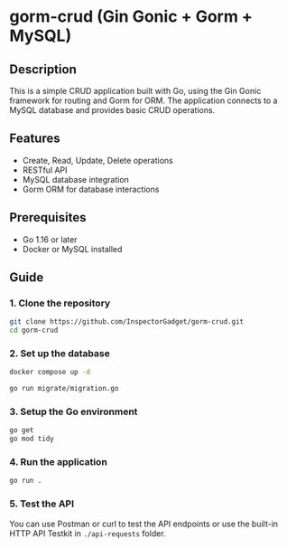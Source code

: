 # gorm-crud (Gin Gonic + Gorm + MySQL)

## Description
This is a simple CRUD application built with Go, using the Gin Gonic framework for routing and Gorm for ORM. The application connects to a MySQL database and provides basic CRUD operations.

## Features
- Create, Read, Update, Delete operations
- RESTful API
- MySQL database integration
- Gorm ORM for database interactions

## Prerequisites
- Go 1.16 or later
- Docker or MySQL installed

## Guide
### 1. Clone the repository
```bash
git clone https://github.com/InspectorGadget/gorm-crud.git
cd gorm-crud
```

### 2. Set up the database
```bash
docker compose up -d
```
```bash
go run migrate/migration.go
```

### 3. Setup the Go environment
```bash
go get
go mod tidy
```

### 4. Run the application
```bash
go run .
```

### 5. Test the API
You can use Postman or curl to test the API endpoints or use the built-in HTTP API Testkit in `./api-requests` folder.